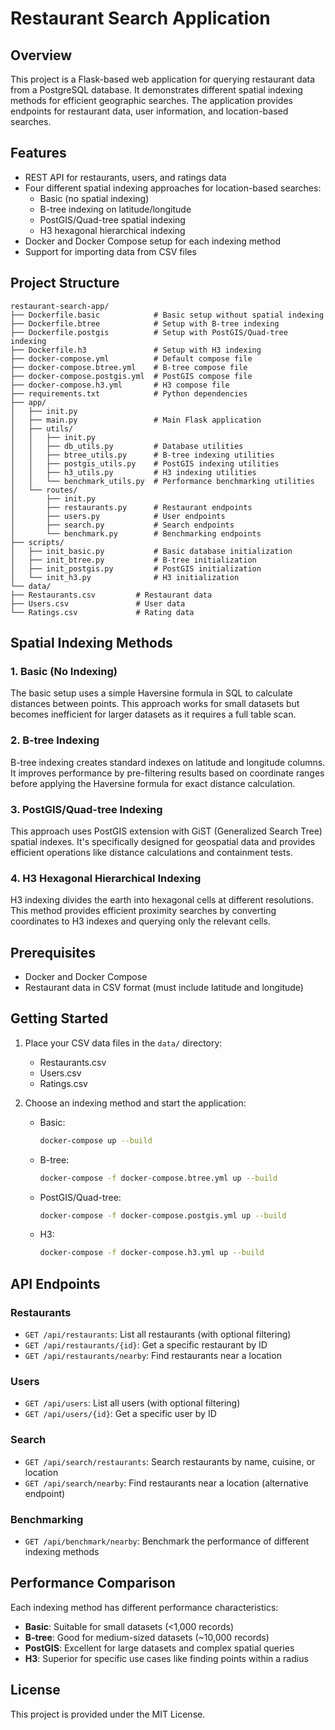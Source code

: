 # Restaurant Search Application

## Overview

This project is a Flask-based web application for querying restaurant data from a PostgreSQL database. It demonstrates different spatial indexing methods for efficient geographic searches. The application provides endpoints for restaurant data, user information, and location-based searches.

## Features

- REST API for restaurants, users, and ratings data
- Four different spatial indexing approaches for location-based searches:
  - Basic (no spatial indexing)
  - B-tree indexing on latitude/longitude
  - PostGIS/Quad-tree spatial indexing
  - H3 hexagonal hierarchical indexing
- Docker and Docker Compose setup for each indexing method
- Support for importing data from CSV files

## Project Structure

```
restaurant-search-app/
├── Dockerfile.basic            # Basic setup without spatial indexing
├── Dockerfile.btree            # Setup with B-tree indexing
├── Dockerfile.postgis          # Setup with PostGIS/Quad-tree indexing
├── Dockerfile.h3               # Setup with H3 indexing
├── docker-compose.yml          # Default compose file
├── docker-compose.btree.yml    # B-tree compose file
├── docker-compose.postgis.yml  # PostGIS compose file
├── docker-compose.h3.yml       # H3 compose file
├── requirements.txt            # Python dependencies
├── app/
│   ├── init.py
│   ├── main.py                 # Main Flask application
│   ├── utils/
│   │   ├── init.py
│   │   ├── db_utils.py         # Database utilities
│   │   ├── btree_utils.py      # B-tree indexing utilities
│   │   ├── postgis_utils.py    # PostGIS indexing utilities
│   │   ├── h3_utils.py         # H3 indexing utilities
│   │   └── benchmark_utils.py  # Performance benchmarking utilities
│   └── routes/
│       ├── init.py
│       ├── restaurants.py      # Restaurant endpoints
│       ├── users.py            # User endpoints
│       ├── search.py           # Search endpoints
│       └── benchmark.py        # Benchmarking endpoints
├── scripts/
│   ├── init_basic.py           # Basic database initialization
│   ├── init_btree.py           # B-tree initialization
│   ├── init_postgis.py         # PostGIS initialization
│   └── init_h3.py              # H3 initialization
└── data/
├── Restaurants.csv         # Restaurant data
├── Users.csv               # User data
└── Ratings.csv             # Rating data
```

## Spatial Indexing Methods

### 1. Basic (No Indexing)

The basic setup uses a simple Haversine formula in SQL to calculate distances between points. This approach works for small datasets but becomes inefficient for larger datasets as it requires a full table scan.

### 2. B-tree Indexing

B-tree indexing creates standard indexes on latitude and longitude columns. It improves performance by pre-filtering results based on coordinate ranges before applying the Haversine formula for exact distance calculation.

### 3. PostGIS/Quad-tree Indexing

This approach uses PostGIS extension with GiST (Generalized Search Tree) spatial indexes. It's specifically designed for geospatial data and provides efficient operations like distance calculations and containment tests.

### 4. H3 Hexagonal Hierarchical Indexing

H3 indexing divides the earth into hexagonal cells at different resolutions. This method provides efficient proximity searches by converting coordinates to H3 indexes and querying only the relevant cells.

## Prerequisites

- Docker and Docker Compose
- Restaurant data in CSV format (must include latitude and longitude)

## Getting Started

1. Place your CSV data files in the `data/` directory:
   - Restaurants.csv
   - Users.csv
   - Ratings.csv

2. Choose an indexing method and start the application:

   - Basic:
     ```bash
     docker-compose up --build
     ```

   - B-tree:
     ```bash
     docker-compose -f docker-compose.btree.yml up --build
     ```

   - PostGIS/Quad-tree:
     ```bash
     docker-compose -f docker-compose.postgis.yml up --build
     ```

   - H3:
     ```bash
     docker-compose -f docker-compose.h3.yml up --build
     ```

## API Endpoints

### Restaurants

- `GET /api/restaurants`: List all restaurants (with optional filtering)
- `GET /api/restaurants/{id}`: Get a specific restaurant by ID
- `GET /api/restaurants/nearby`: Find restaurants near a location

### Users

- `GET /api/users`: List all users (with optional filtering)
- `GET /api/users/{id}`: Get a specific user by ID

### Search

- `GET /api/search/restaurants`: Search restaurants by name, cuisine, or location
- `GET /api/search/nearby`: Find restaurants near a location (alternative endpoint)

### Benchmarking

- `GET /api/benchmark/nearby`: Benchmark the performance of different indexing methods

## Performance Comparison

Each indexing method has different performance characteristics:

- **Basic**: Suitable for small datasets (<1,000 records)
- **B-tree**: Good for medium-sized datasets (~10,000 records)
- **PostGIS**: Excellent for large datasets and complex spatial queries
- **H3**: Superior for specific use cases like finding points within a radius

## License

This project is provided under the MIT License.